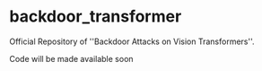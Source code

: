 # backdoor_transformer
Official Repository of ''Backdoor Attacks on Vision Transformers''.

Code will be made available soon
